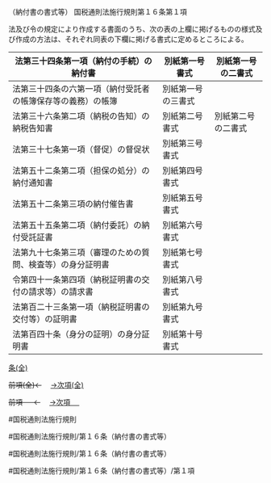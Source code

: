 （納付書の書式等）
国税通則法施行規則第１６条第１項

法及び令の規定により作成する書面のうち、次の表の上欄に掲げるものの様式及び作成の方法は、それぞれ同表の下欄に掲げる書式に定めるところによる。

| 法第三十四条第一項（納付の手続）の納付書 | 別紙第一号書式 | 別紙第一号の二書式 |
| ---- | ---- | ---- |
| 法第三十四条の六第一項（納付受託者の帳簿保存等の義務）の帳簿 | 別紙第一号の三書式 |
| 法第三十六条第二項（納税の告知）の納税告知書 | 別紙第二号書式 | 別紙第二号の二書式 |
| 法第三十七条第一項（督促）の督促状 | 別紙第三号書式 |
| 法第五十二条第二項（担保の処分）の納付通知書 | 別紙第四号書式 |
| 法第五十二条第三項の納付催告書 | 別紙第五号書式 |
| 法第五十五条第二項（納付委託）の納付受託証書 | 別紙第六号書式 |
| 法第九十七条第三項（審理のための質問、検査等）の身分証明書 | 別紙第七号書式 |
| 令第四十一条第四項（納税証明書の交付の請求等）の請求書 | 別紙第八号書式 |
| 法第百二十三条第一項（納税証明書の交付等）の証明書 | 別紙第九号書式 |
| 法第百四十条（身分の証明）の身分証明書 | 別紙第十号書式 |


[条(全)](国税通則法施行規則＿第１６条_.md)

~~前項(全)←~~　  [→次項(全)](国税通則法施行規則＿第１６条第２項_.md)

~~前項 　 ←~~　  [→次項 　 ](国税通則法施行規則＿第１６条第２項.md)



#国税通則法施行規則

#国税通則法施行規則/第１６条（納付書の書式等）

#国税通則法施行規則/第１６条（納付書の書式等）

#国税通則法施行規則/第１６条（納付書の書式等）/第１項

